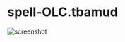 # spell-OLC.tbamud

![screenshot](https://github.com/Rescator7/spell-OLC.tbamud/blob/master/screenshots/spell-OLC-scr1.jpg)

